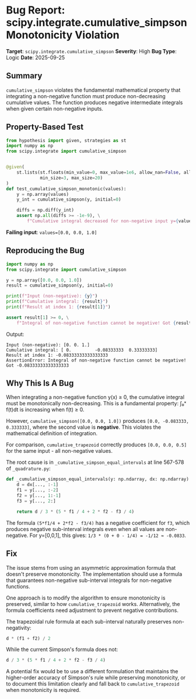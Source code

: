 # Bug Report: scipy.integrate.cumulative_simpson Monotonicity Violation

**Target**: `scipy.integrate.cumulative_simpson`
**Severity**: High
**Bug Type**: Logic
**Date**: 2025-09-25

## Summary

`cumulative_simpson` violates the fundamental mathematical property that integrating a non-negative function must produce non-decreasing cumulative values. The function produces negative intermediate integrals when given certain non-negative inputs.

## Property-Based Test

```python
from hypothesis import given, strategies as st
import numpy as np
from scipy.integrate import cumulative_simpson


@given(
    st.lists(st.floats(min_value=0, max_value=1e6, allow_nan=False, allow_infinity=False),
             min_size=3, max_size=20)
)
def test_cumulative_simpson_monotonic(values):
    y = np.array(values)
    y_int = cumulative_simpson(y, initial=0)

    diffs = np.diff(y_int)
    assert np.all(diffs >= -1e-9), \
        f"Cumulative integral decreased for non-negative input y={values}"
```

**Failing input**: `values=[0.0, 0.0, 1.0]`

## Reproducing the Bug

```python
import numpy as np
from scipy.integrate import cumulative_simpson

y = np.array([0.0, 0.0, 1.0])
result = cumulative_simpson(y, initial=0)

print(f"Input (non-negative): {y}")
print(f"Cumulative integral: {result}")
print(f"Result at index 1: {result[1]}")

assert result[1] >= 0, \
    f"Integral of non-negative function cannot be negative! Got {result[1]}"
```

Output:
```
Input (non-negative): [0. 0. 1.]
Cumulative integral: [ 0.         -0.08333333  0.33333333]
Result at index 1: -0.08333333333333333
AssertionError: Integral of non-negative function cannot be negative! Got -0.08333333333333333
```

## Why This Is A Bug

When integrating a non-negative function y(x) ≥ 0, the cumulative integral must be monotonically non-decreasing. This is a fundamental property: ∫₀ˣ f(t)dt is increasing when f(t) ≥ 0.

However, `cumulative_simpson([0.0, 0.0, 1.0])` produces `[0.0, -0.083333, 0.333333]`, where the second value is **negative**. This violates the mathematical definition of integration.

For comparison, `cumulative_trapezoid` correctly produces `[0.0, 0.0, 0.5]` for the same input - all non-negative values.

The root cause is in `_cumulative_simpson_equal_intervals` at line 567-578 of `_quadrature.py`:

```python
def _cumulative_simpson_equal_intervals(y: np.ndarray, dx: np.ndarray) -> np.ndarray:
    d = dx[..., :-1]
    f1 = y[..., :-2]
    f2 = y[..., 1:-1]
    f3 = y[..., 2:]

    return d / 3 * (5 * f1 / 4 + 2 * f2 - f3 / 4)
```

The formula `(5*f1/4 + 2*f2 - f3/4)` has a negative coefficient for `f3`, which produces negative sub-interval integrals even when all values are non-negative. For y=[0,0,1], this gives: `1/3 * (0 + 0 - 1/4) = -1/12 ≈ -0.0833`.

## Fix

The issue stems from using an asymmetric approximation formula that doesn't preserve monotonicity. The implementation should use a formula that guarantees non-negative sub-interval integrals for non-negative functions.

One approach is to modify the algorithm to ensure monotonicity is preserved, similar to how `cumulative_trapezoid` works. Alternatively, the formula coefficients need adjustment to prevent negative contributions.

The trapezoidal rule formula at each sub-interval naturally preserves non-negativity:
```python
d * (f1 + f2) / 2
```

While the current Simpson's formula does not:
```python
d / 3 * (5 * f1 / 4 + 2 * f2 - f3 / 4)
```

A potential fix would be to use a different formulation that maintains the higher-order accuracy of Simpson's rule while preserving monotonicity, or to document this limitation clearly and fall back to `cumulative_trapezoid` when monotonicity is required.